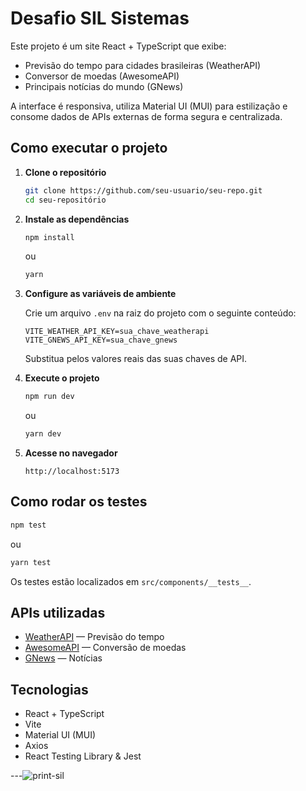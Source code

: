 # Desafio SIL Sistemas

Este projeto é um site React + TypeScript que exibe:
- Previsão do tempo para cidades brasileiras (WeatherAPI)
- Conversor de moedas (AwesomeAPI)
- Principais notícias do mundo (GNews)

A interface é responsiva, utiliza Material UI (MUI) para estilização e consome dados de APIs externas de forma segura e centralizada.

## Como executar o projeto

1. **Clone o repositório**
   ```sh
   git clone https://github.com/seu-usuario/seu-repo.git
   cd seu-repositório
   ```

2. **Instale as dependências**
   ```sh
   npm install
   ```
   ou
   ```sh
   yarn
   ```

3. **Configure as variáveis de ambiente**

   Crie um arquivo `.env` na raiz do projeto com o seguinte conteúdo:
   ```
   VITE_WEATHER_API_KEY=sua_chave_weatherapi
   VITE_GNEWS_API_KEY=sua_chave_gnews
   ```

   Substitua pelos valores reais das suas chaves de API.

4. **Execute o projeto**
   ```sh
   npm run dev
   ```
   ou
   ```sh
   yarn dev
   ```

5. **Acesse no navegador**
   ```
   http://localhost:5173
   ```

## Como rodar os testes

```sh
npm test
```
ou
```sh
yarn test
```

Os testes estão localizados em `src/components/__tests__`.

## APIs utilizadas

- [WeatherAPI](https://www.weatherapi.com/) — Previsão do tempo
- [AwesomeAPI](https://docs.awesomeapi.com.br/api-de-moedas) — Conversão de moedas
- [GNews](https://gnews.io/docs/) — Notícias

## Tecnologias

- React + TypeScript
- Vite
- Material UI (MUI)
- Axios
- React Testing Library & Jest

---![print-sil](https://github.com/user-attachments/assets/1627dfd5-cddb-40b8-afd8-2c9980011c46)
